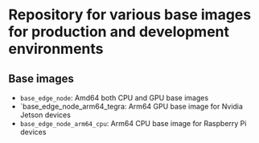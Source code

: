 # Repository for various base images for production and development environments


## Base images

- `base_edge_node`: Amd64 both CPU and GPU base images
- `base_edge_node_arm64_tegra: Arm64 GPU base image for Nvidia Jetson devices
- `base_edge_node_arm64_cpu`: Arm64 CPU base image for Raspberry Pi devices